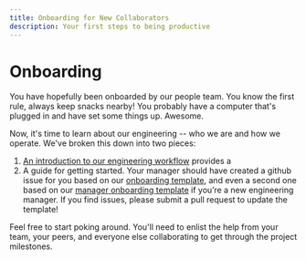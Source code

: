 ```yaml
---
title: Onboarding for New Collaborators
description: Your first steps to being productive
---
```


# Onboarding

You have hopefully been onboarded by our people team. You know the first rule, always keep snacks nearby! You probably have a computer that's plugged in and have set some things up. Awesome.

Now, it's time to learn about our engineering -- who we are and how we operate. We've broken this down into two pieces:

1. [An introduction to our engineering workflow](/onboarding/engineering-introduction.md) provides a 
2. A guide for getting started. Your manager should have created a github issue for you based on our
   [onboarding template](https://github.com/artsy/potential/blob/master/.github/ISSUE_TEMPLATE/engineering-onboarding.md),
   and even a second one based on our
   [manager onboarding template](https://github.com/artsy/potential/blob/master/.github/ISSUE_TEMPLATE/engineering-manager-onboarding.md)
   if you’re a new engineering manager. If you find issues, please submit a pull request to update the template!

Feel free to start poking around. You'll need to enlist the help from your team, your peers, and everyone else collaborating to get through the project milestones.
